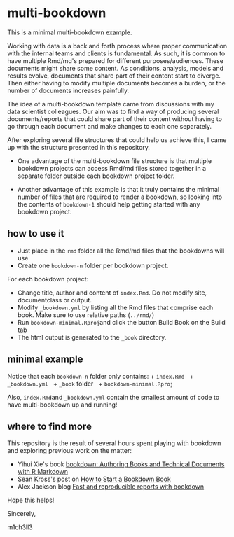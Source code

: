 # multi-bookdown

This is a minimal multi-bookdown example.

Working with data is a back and forth process where proper communication with the internal teams and clients is fundamental. As such, it is common to have multiple Rmd/md's prepared for different purposes/audiences. These documents might share some content. As conditions, analysis, models and results evolve, documents that share part of their content start to diverge. Then either having to modify multiple documents becomes a burden, or the number of documents increases painfully.

The idea of a multi-bookdown template came from discussions with my data scientist colleagues. Our aim was to find a way of producing several documents/reports that could share part of their content without having to go through each document and make changes to each one separately.

After exploring several file structures that could help us achieve this, I came up with the structure presented in this repository. 

* One advantage of the multi-bookdown file structure is that multiple bookdown projects can access Rmd/md files stored together in a separate folder outside each bookdown project folder.

* Another advantage of this example is that it truly contains the minimal number of files that are required to render a bookdown, so looking into the contents of `bookdown-1` should help getting started with any bookdown project.

## how to use it

* Just place in the `rmd` folder all the Rmd/md files that the bookdowns will use
* Create one `bookdown-n` folder per bookdown project.

For each bookdown project:
* Change title, author and content of `index.Rmd`. Do not modify site, documentclass or output.
* Modify `_bookdown.yml` by listing all the Rmd files that comprise each book. Make sure to use relative paths (`../rmd/`)
* Run `bookdown-minimal.Rproj`and click the button Build Book on the Build tab
* The html output is generated to the `_book` directory.

## minimal example

Notice that each `bookdown-n` folder only contains:
    + `index.Rmd`
    + `_bookdown.yml`
    + `_book` folder
    + `bookdown-minimal.Rproj`
    
Also, `index.Rmd`and `_bookdown.yml` contain the smallest amount of code to have multi-bookdown up and running!

## where to find more 

This repository is the result of several hours spent playing with bookdown and exploring previous work on the matter:
* Yihui Xie's book [bookdown: Authoring Books and Technical Documents with R Markdown](https://bookdown.org/yihui/bookdown/acknowledgments.html) 
* Sean Kross's post on [How to Start a Bookdown Book](http://seankross.com/2016/11/17/How-to-Start-a-Bookdown-Book.html)
* Alex Jackson blog [Fast and reproducible reports with bookdown](https://www.symbolix.com.au/blog-main/jagejccjfs77z6hndamhmwapt2tz3z)

Hope this helps!

Sincerely,

m1ch3ll3
